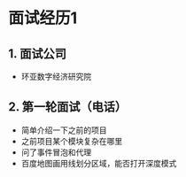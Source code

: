 # 面试经历1
<ClientOnly>
  <Valine></Valine>
</ClientOnly>

## 1. 面试公司
- 环亚数字经济研究院

## 2. 第一轮面试（电话）
- 简单介绍一下之前的项目
- 之前项目某个模块复杂在哪里
- 问了事件冒泡和代理
- 百度地图画用线划分区域，能否打开深度模式